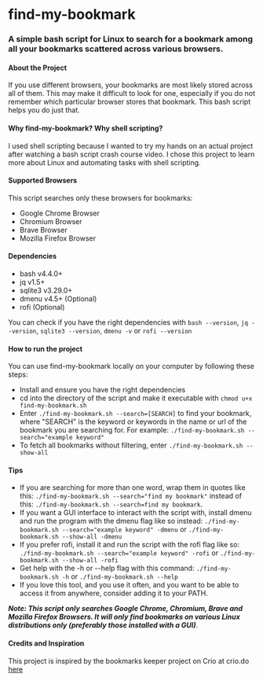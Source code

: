 # find-my-bookmark

### A simple bash script for Linux to search for a bookmark among all your bookmarks scattered across various browsers.

#### About the Project

If you use different browsers, your bookmarks are most likely stored across all of them. This may make it difficult to look for one, especially if you do not remember which particular browser stores that bookmark. This bash script helps you do just that.

#### Why find-my-bookmark? Why shell scripting?
I used shell scripting because I wanted to try my hands on an actual project after watching a bash script crash course video. I chose this project to learn more about Linux and automating tasks with shell scripting. 

#### Supported Browsers
This script searches only these browsers for bookmarks:
- Google Chrome Browser
- Chromium Browser
- Brave Browser
- Mozilla Firefox Browser

 
#### Dependencies
- bash v4.4.0+
- jq v1.5+
- sqlite3 v3.29.0+
- dmenu v4.5+ (Optional)
- rofi (Optional)

You can check if you have the right dependencies with `bash --version`, `jq --version`, `sqlite3 --version`, `dmenu -v` or `rofi --version`


#### How to run the project
You can use find-my-bookmark locally on your computer by following these steps:
- Install and ensure you have the right dependencies
- cd into the directory of the script and make it executable with `chmod u+x find-my-bookmark.sh`
- Enter `./find-my-bookmark.sh --search=[SEARCH]` to find your bookmark, where "SEARCH" is the keyword or keywords in the name or url of the bookmark you are searching for. For example: `./find-my-bookmark.sh --search="example keyword"`
- To fetch all bookmarks without filtering, enter `./find-my-bookmark.sh --show-all`


#### Tips
- If you are searching for more than one word, wrap them in quotes like this: `./find-my-bookmark.sh --search="find my bookmark"` instead of this: `./find-my-bookmark.sh --search=find my bookmark`.
- If you want a GUI interface to interact with the script with, install dmenu and run the program with the dmenu flag like so instead: `./find-my-bookmark.sh --search="example keyword" -dmenu` or `./find-my-bookmark.sh --show-all -dmenu`
- If you prefer rofi, install it and run the script with the rofi flag like so: `./find-my-bookmark.sh --search="example keyword" -rofi` or `./find-my-bookmark.sh --show-all -rofi`
- Get help with the -h or --help flag with this command: `./find-my-bookmark.sh -h` or `./find-my-bookmark.sh --help`
- If you love this tool, and you use it often, and you want to be able to access it from anywhere, consider adding it to your PATH.

***Note: This script only searches Google Chrome, Chromium, Brave and Mozilla Firefox Browsers. It will only find bookmarks on various Linux distributions only (preferably those installed with a GUI)***.

#### Credits and Inspiration
This project is inspired by the bookmarks keeper project on Crio at crio.do [here](https://www.crio.do/projects/bash-bookmarks-keeper/)

